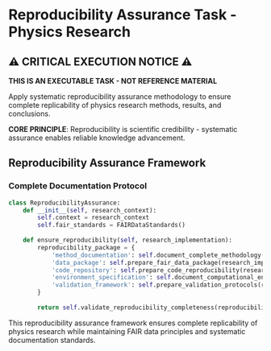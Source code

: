 # Reproducibility Assurance Task - Physics Research

## ⚠️ CRITICAL EXECUTION NOTICE ⚠️

**THIS IS AN EXECUTABLE TASK - NOT REFERENCE MATERIAL**

Apply systematic reproducibility assurance methodology to ensure complete replicability of physics research methods, results, and conclusions.

**CORE PRINCIPLE**: Reproducibility is scientific credibility - systematic assurance enables reliable knowledge advancement.

## Reproducibility Assurance Framework

### Complete Documentation Protocol
```python
class ReproducibilityAssurance:
    def __init__(self, research_context):
        self.context = research_context
        self.fair_standards = FAIRDataStandards()
        
    def ensure_reproducibility(self, research_implementation):
        reproducibility_package = {
            'method_documentation': self.document_complete_methodology(research_implementation),
            'data_package': self.prepare_fair_data_package(research_implementation),
            'code_repository': self.prepare_code_reproducibility(research_implementation),
            'environment_specification': self.document_computational_environment(research_implementation),
            'validation_framework': self.prepare_validation_protocols(research_implementation)
        }
        
        return self.validate_reproducibility_completeness(reproducibility_package)
```

This reproducibility assurance framework ensures complete replicability of physics research while maintaining FAIR data principles and systematic documentation standards.